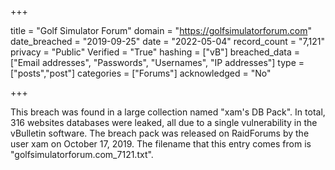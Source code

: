 +++

title = "Golf Simulator Forum"
domain = "https://golfsimulatorforum.com"
date_breached = "2019-09-25"
date = "2022-05-04"
record_count = "7,121"
privacy = "Public"
Verified = "True"
hashing = ["vB"]
breached_data = ["Email addresses", "Passwords", "Usernames", "IP addresses"]
type = ["posts","post"]
categories = ["Forums"]
acknowledged = "No"


+++


This breach was found in a large collection named "xam's DB Pack". In total, 316 websites databases were leaked, all due to a single vulnerability in the vBulletin software. The breach pack was released on RaidForums by the user xam on October 17, 2019. The filename that this entry comes from is "golfsimulatorforum.com_7121.txt".

